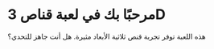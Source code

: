 <!DOCTYPE html> <html lang="ar"> <head> <meta charset="UTF-8"> <meta http-equiv="X-UA-Compatible" content="IE=edge"> <meta name="viewport" content="width=device-width, initial-scale=1.0"> <title>لعبة قناص 3D</title> </head> <body> <h1>مرحبًا بك في لعبة قناص 3D</h1> <p>هذه اللعبة توفر تجربة قنص ثلاثية الأبعاد مثيرة. هل أنت جاهز للتحدي؟</p> <div id="game-container"> <!-- محتوى اللعبة سيتم إضافته هنا --> </div> <script> // كود اللعبة سيتم إضافته هنا </script> </body> </html>
